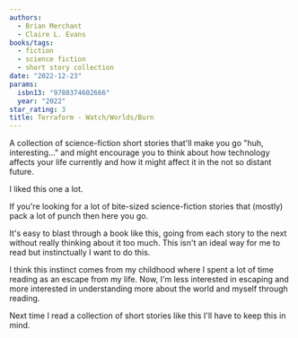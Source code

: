 ```yaml
---
authors:
  - Brian Merchant
  - Claire L. Evans
books/tags:
  - fiction
  - science fiction
  - short story collection
date: "2022-12-23"
params:
  isbn13: "9780374602666"
  year: "2022"
star_rating: 3
title: Terraform - Watch/Worlds/Burn
---
```


A collection of science-fiction short stories that'll make you go \"huh, interesting...\" and might encourage you to think about how technology affects your life currently and how it might affect it in the not so distant future.

<!--more-->

I liked this one a lot.

If you're looking for a lot of bite-sized science-fiction stories that (mostly) pack a lot of punch then here you go.

It's easy to blast through a book like this, going from each story to the next without really thinking about it too much. This isn't an ideal way for me to read but instinctually I want to do this.

I think this instinct comes from my childhood where I spent a lot of time reading as an escape from my life. Now, I'm less interested in escaping and more interested in understanding more about the world and myself through reading.

Next time I read a collection of short stories like this I'll have to keep this in mind.
